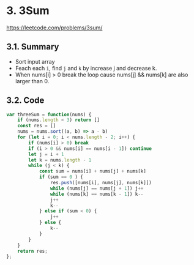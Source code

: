 # 3. 3Sum

https://leetcode.com/problems/3sum/

## 3.1. Summary

- Sort input array
- Feach each `i`, find `j` and `k` by increase j and decrease k.
- When nums[i] > 0 break the loop cause nums[j] && nums[k] are also larger than 0.

## 3.2. Code

```js
var threeSum = function(nums) {
    if (nums.length < 3) return []
    const res = []
    nums = nums.sort((a, b) => a - b)
    for (let i = 0; i < nums.length - 2; i++) {
        if (nums[i] > 0) break
        if (i > 0 && nums[i] == nums[i - 1]) continue
        let j = i + 1
        let k = nums.length - 1
        while (j < k) {
            const sum = nums[i] + nums[j] + nums[k]
            if (sum == 0 ) {
                res.push([nums[i], nums[j], nums[k]])
                while (nums[j] == nums[j + 1]) j++
                while (nums[k] == nums[k - 1]) k--
                j++
                k--
            } else if (sum < 0) {
                j++                       
            } else {
                k--
            }
        }
    }
    return res;
};
```